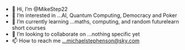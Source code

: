 - 👋 Hi, I’m @MikeStep22
- 👀 I’m interested in ...AI, Quantum Computing, Democracy and Poker
- 🌱 I’m currently learning ...maths, computing, and random futurelearn short courses
- 💞️ I’m looking to collaborate on ...nothing specific yet
- 📫 How to reach me ...michaelstephenson@sky.com

<!---
MikeStep22/MikeStep22 is a ✨ special ✨ repository because its `README.md` (this file) appears on your GitHub profile.
You can click the Preview link to take a look at your changes.
--->
